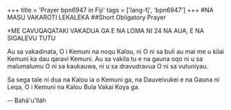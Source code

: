 +++
title = 'Prayer bpn6947 in Fiji'
tags = ['lang-fj', 'bpn6947']
+++
#NA MASU VAKAROTI LEKALEKA
##Short Obligatory Prayer

*ME CAVUQAQATAKI VAKADUA GA E NA LOMA NI 24 NA AUA, E NA SIGALEVU TUTU


Au sa vakadinata, O i Kemuni na noqu Kalou, ni O ni sa buli au mai me u kilai Kemuni ka dau qaravi Kemuni. Au sa vakila tu e na gauna oqo ni u sa malumalumu O ni sa kaukauwa, ni u sa dravudravua O ni sa vutuniyau. 

Sa sega tale ni dua na Kalou ia o Kemuni ga, na Dauveivukei e na Gauna ni Leqa, O i Kemuni na Kalou Bula Vakai Koya ga.

-- Bahá'u'lláh
